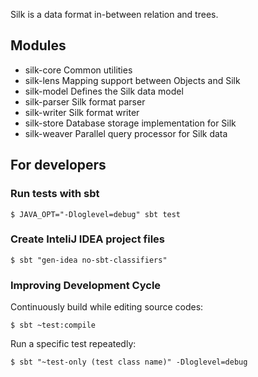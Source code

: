 
Silk is a data format in-between relation and trees.

## Modules
* silk-core	Common utilities
* silk-lens	Mapping support between Objects and Silk
* silk-model	Defines the Silk data model
* silk-parser	Silk format parser
* silk-writer	Silk format writer
* silk-store	Database storage implementation for Silk
* silk-weaver	Parallel query processor for Silk data


## For developers
### Run tests with sbt

    $ JAVA_OPT="-Dloglevel=debug" sbt test


### Create InteliJ IDEA project files

    $ sbt "gen-idea no-sbt-classifiers"


### Improving Development Cycle

Continuously build while editing source codes:

    $ sbt ~test:compile

Run a specific test repeatedly:

    $ sbt "~test-only (test class name)" -Dloglevel=debug

